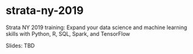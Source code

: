 # strata-ny-2019
Strata NY 2019 training: Expand your data science and machine learning skills with Python, R, SQL, Spark, and TensorFlow

Slides: TBD
